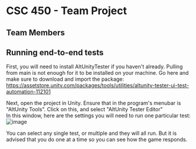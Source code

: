 # CSC 450 - Team Project
## Team Members

## Running end-to-end tests
First, you will need to install AltUnityTester if you haven't already. Pulling from main is not enough for it to be installed on your machine. Go here and make sure to download and import the package: https://assetstore.unity.com/packages/tools/utilities/altunity-tester-ui-test-automation-112101  

Next, open the project in Unity. Ensure that in the program's menubar is "AltUnity Tools". Click on this, and select "AltUnity Tester Editor"  
In this window, here are the settings you will need to run one particular test:
![image](https://user-images.githubusercontent.com/10481914/141410198-74c2d55f-effa-466f-b11f-50eb321aab60.png)

You can select any single test, or multiple and they will all run.
But it is advised that you do one at a time so you can see how the game responds.
